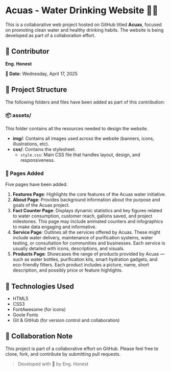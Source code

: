 # Acuas - Water Drinking Website 🌊💧

This is a collaborative web project hosted on GitHub titled **Acuas**, focused on promoting clean water and healthy drinking habits. The website is being developed as part of a collaboration effort.

## 👤 Contributor

**Eng. Honest**

**📅 Date:** Wednesday, April 17, 2025

## 📁 Project Structure

The following folders and files have been added as part of this contribution:

### 📦 assets/

This folder contains all the resources needed to design the website.

- **img/**: Contains all images used across the website (banners, icons, illustrations, etc).
- **css/**: Contains the stylesheet.
  - `style.css`: Main CSS file that handles layout, design, and responsiveness.

### 📄 Pages Added

Five pages have been added:

1. **Features Page**: Highlights the core features of the Acuas water initiative.
2. **About Page**: Provides background information about the purpose and goals of the Acuas project.
3. **Fact Counter Page**: Displays dynamic statistics and key figures related to water consumption, customer reach, gallons saved, and project milestones. This page may include animated counters and infographics to make data engaging and informative.
4. **Service Page**: Outlines all the services offered by Acuas. These might include water delivery, maintenance of purification systems, water testing, or consultation for communities and businesses. Each service is usually detailed with icons, descriptions, and visuals.
5. **Products Page**: Showcases the range of products provided by Acuas — such as water bottles, purification kits, smart hydration gadgets, and eco-friendly filters. Each product includes a picture, name, short description, and possibly price or feature highlights.

## 🚀 Technologies Used

- HTML5
- CSS3
- FontAwesome (for icons)
- Goole Fonts
- Git & GitHub (for version control and collaboration)

## 🤝 Collaboration Note

This project is part of a collaborative effort on GitHub. Please feel free to clone, fork, and contribute by submitting pull requests.

> Developed with 💙 by Eng. Honest
